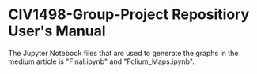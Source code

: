 # CIV1498-Group-Project Repositiory User's Manual
The Jupyter Notebook files that are used to generate the graphs in the medium article is "Final.ipynb" and "Folium_Maps.ipynb".
